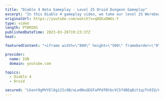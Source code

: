 ```yaml
---
title: "Diablo 4 Beta Gameplay - Level 25 Druid Dungeon Gameplay"
excerpt: "In this Diablo 4 gameplay video, we take our level 25 Werebear Druid build through one of Diablo 4's many dungeons. This build ..."
originalUrl: https://youtube.com/watch?v=qDQkxDWUi-Y
type: video
length: PT8M20S
publishedDateTime: 2023-03-26T19:23:37Z
heat: 

featuredContent: "<iframe width=\"800\" height=\"500\" frameborder=\"0\" src=\"https://www.youtube.com/embed/qDQkxDWUi-Y\" allow=\"accelerometer; autoplay; encrypted-media; gyroscope; picture-in-picture\" allowfullscreen></iframe>"

provider:
  name: IGN
  domain: youtube.com

topics:
  - Diablo 4
  - Druid

secured: "Lkont9gMVYEl8g12Ic8B/oLe0NxGEGFaPPdfBtbcVC5f4BEqBit1qzTn9IQ/6j2nj+nq75DpNCcOFuXJJbNl4WzVheLS6SqtlPDLKbohy8Rgao6mbCyncJJ830QMPIXXFAokVwL2meeHvZEPLCJj+GcLdCrXIChIhi/jx+pS6YGp0/AEwrywrUTgua931rfvXg+eAwiF6+2shTQzPjx+o1r1Mbti7r4DcMddt+B1VSKSsFflw8jvF0+97seeGk+aPyzwUgdzkDOwM3cGtiaPFc8mp7Xmbyjxc2BuJ4J3uRuS9WzYOaEcb/WR9f6kI+tvUg+wPu4J5VamXEFNpl5maUMxWJkPOWB616TSKOItn4m3mWDOLIYVMbRglkjJlykqnpGH9zxi01Oc7TwepwMInqaUhMjeXUJRE8fHumJi+Y4=;XIFCagj0RBMDRlebmc02bg=="
---
```


